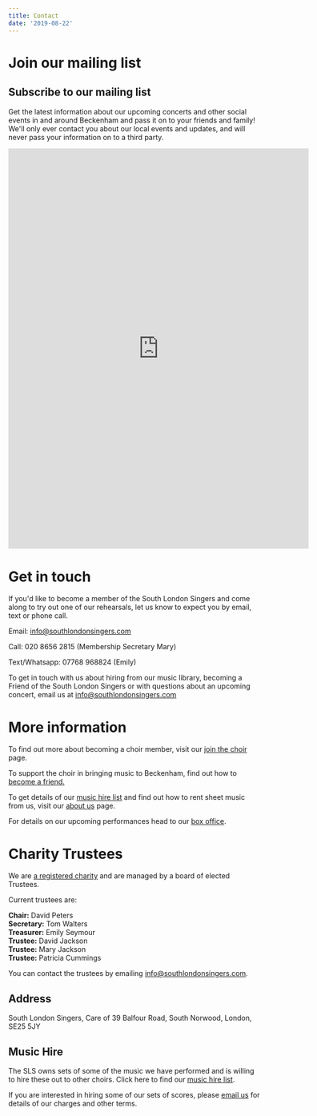 ```yaml
---
title: Contact
date: '2019-08-22'
---
```


# Join our mailing list

## Subscribe to our mailing list

Get the latest information about our upcoming concerts and other social events in and around Beckenham and pass it on to your friends and family! We'll only ever contact you about our local events and updates, and will never pass your information on to a third party.

<iframe style="border: 0;" src="https://southlondonsingers.github.io/forms/mailchimp" width="600" height="800">
</iframe>

# Get in touch

If you'd like to become a member of the South London Singers and come along to try out one of our rehearsals, let us know to expect you by email, text or phone call.

Email: <info@southlondonsingers.com>

Call: 020 8656 2815 (Membership Secretary Mary)

Text/Whatsapp: 07768 968824 (Emily)

To get in touch with us about hiring from our music library, becoming a Friend of the South London Singers or with questions about an upcoming concert, email us at <info@southlondonsingers.com>

# More information

To find out more about becoming a choir member, visit our [join the choir](join-us) page.

To support the choir in bringing music to Beckenham, find out how to [become a friend.](friends)

To get details of our [music hire list](documents/hirelist.pdf) and find out how to rent sheet music from us, visit our [about us](about) page.

For details on our upcoming performances head to our [box office](box-office).

# Charity Trustees

We are [a registered charity](https://register-of-charities.charitycommission.gov.uk/charity-search/-/charity-details/800934/charity-overview) and are managed by a board of elected Trustees.

Current trustees are:

**Chair:** David Peters<br>
**Secretary:** Tom Walters<br>
**Treasurer:** Emily Seymour<br>
**Trustee:** David Jackson<br>
**Trustee:** Mary Jackson<br>
**Trustee:** Patricia Cummings

You can contact the trustees by emailing <info@southlondonsingers.com>.

## Address

South London Singers, Care of 39 Balfour Road, South Norwood, London, SE25 5JY

## Music Hire

The SLS owns sets of some of the music we have performed and is willing to hire these out to other choirs. Click here to find our [music hire list](documents/hirelist.pdf).

If you are interested in hiring some of our sets of scores, please [email us](mailto:info@southlondonsingers.com) for details of our charges and other terms.
